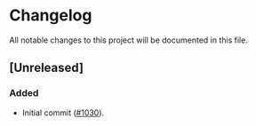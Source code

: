 # Changelog

All notable changes to this project will be documented in this file.

## [Unreleased]

### Added

- Initial commit ([#1030]).

[#1030]: https://github.com/stackabletech/operator-rs/pull/1030
